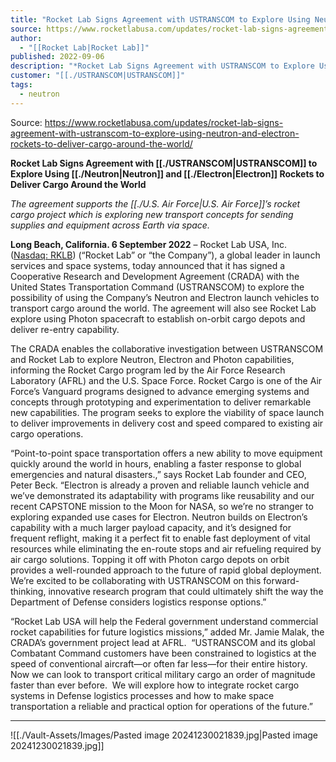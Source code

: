 ```yaml
---
title: "Rocket Lab Signs Agreement with USTRANSCOM to Explore Using Neutron and Electron Rockets to Deliver Cargo Around the World "
source: https://www.rocketlabusa.com/updates/rocket-lab-signs-agreement-with-ustranscom-to-explore-using-neutron-and-electron-rockets-to-deliver-cargo-around-the-world/
author:
  - "[[Rocket Lab|Rocket Lab]]"
published: 2022-09-06
description: "*Rocket Lab Signs Agreement with USTRANSCOM to Explore Using Neutron and Electron Rockets to Deliver Cargo Around the World*"
customer: "[[./USTRANSCOM|USTRANSCOM]]"
tags:
  - neutron
---
```


Source: https://www.rocketlabusa.com/updates/rocket-lab-signs-agreement-with-ustranscom-to-explore-using-neutron-and-electron-rockets-to-deliver-cargo-around-the-world/

**Rocket Lab Signs Agreement with [[./USTRANSCOM|USTRANSCOM]] to Explore Using [[./Neutron|Neutron]] and [[./Electron|Electron]] Rockets to Deliver Cargo Around the World**

*The agreement supports the [[./U.S. Air Force|U.S. Air Force]]’s rocket cargo project which is exploring new transport concepts for sending supplies and equipment across Earth via space.*

**Long Beach, California. 6 September 2022** – Rocket Lab USA, Inc. ([Nasdaq: RKLB](https://www.nasdaq.com/market-activity/stocks/rklb-0)) (“Rocket Lab” or “the Company”), a global leader in launch services and space systems, today announced that it has signed a Cooperative Research and Development Agreement (CRADA) with the United States Transportation Command (USTRANSCOM) to explore the possibility of using the Company’s Neutron and Electron launch vehicles to transport cargo around the world. The agreement will also see Rocket Lab explore using Photon spacecraft to establish on-orbit cargo depots and deliver re-entry capability.

The CRADA enables the collaborative investigation between USTRANSCOM and Rocket Lab to explore Neutron, Electron and Photon capabilities, informing the Rocket Cargo program led by the Air Force Research Laboratory (AFRL) and the U.S. Space Force. Rocket Cargo is one of the Air Force’s Vanguard programs designed to advance emerging systems and concepts through prototyping and experimentation to deliver remarkable new capabilities. The program seeks to explore the viability of space launch to deliver improvements in delivery cost and speed compared to existing air cargo operations.

“Point-to-point space transportation offers a new ability to move equipment quickly around the world in hours, enabling a faster response to global emergencies and natural disasters.,” says Rocket Lab founder and CEO, Peter Beck. “Electron is already a proven and reliable launch vehicle and we’ve demonstrated its adaptability with programs like reusability and our recent CAPSTONE mission to the Moon for NASA, so we’re no stranger to exploring expanded use cases for Electron. Neutron builds on Electron’s capability with a much larger payload capacity, and it’s designed for frequent reflight, making it a perfect fit to enable fast deployment of vital resources while eliminating the en-route stops and air refueling required by air cargo solutions. Topping it off with Photon cargo depots on orbit provides a well-rounded approach to the future of rapid global deployment. We’re excited to be collaborating with USTRANSCOM on this forward-thinking, innovative research program that could ultimately shift the way the Department of Defense considers logistics response options.”

“Rocket Lab USA will help the Federal government understand commercial rocket capabilities for future logistics missions,” added Mr. Jamie Malak, the CRADA’s government project lead at AFRL.  “USTRANSCOM and its global Combatant Command customers have been constrained to logistics at the speed of conventional aircraft—or often far less—for their entire history.  Now we can look to transport critical military cargo an order of magnitude faster than ever before.  We will explore how to integrate rocket cargo systems in Defense logistics processes and how to make space transportation a reliable and practical option for operations of the future.”

---

![[./Vault-Assets/Images/Pasted image 20241230021839.jpg|Pasted image 20241230021839.jpg]]
